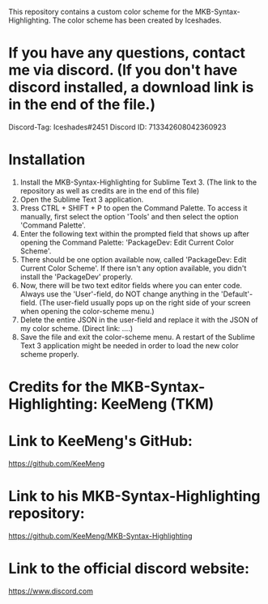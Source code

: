  This repository contains a custom color scheme for the MKB-Syntax-Highlighting. 
 The color scheme has been created by Iceshades.



# If you have any questions, contact me via discord. (If you don't have discord installed, a download link is in the end of the file.)
 Discord-Tag: Iceshades#2451
 Discord ID: 713342608042360923



# Installation
 1. Install the MKB-Syntax-Highlighting for Sublime Text 3. (The link to the repository as well as credits are in the end of this file)
 2. Open the Sublime Text 3 application.
 3. Press CTRL + SHIFT + P to open the Command Palette. To access it manually, first select the option 'Tools' and then select the option 'Command Palette'.
 4. Enter the following text within the prompted field that shows up after opening the Command Palette: 'PackageDev: Edit Current Color Scheme'.
 5. There should be one option available now, called 'PackageDev: Edit Current Color Scheme'. If there isn't any option available, you didn't install the 'PackageDev' properly.
 6. Now, there will be two text editor fields where you can enter code. Always use the 'User'-field, do NOT change anything in the 'Default'-field. (The user-field usually pops up on the right side of your screen when opening the color-scheme menu.)
 7. Delete the entire JSON in the user-field and replace it with the JSON of my color scheme. (Direct link: ....)
 8. Save the file and exit the color-scheme menu. A restart of the Sublime Text 3 application might be needed in order to load the new color scheme properly.






# Credits for the MKB-Syntax-Highlighting: KeeMeng (TKM)

# Link to KeeMeng's GitHub:
 https://github.com/KeeMeng

# Link to his MKB-Syntax-Highlighting repository:
 https://github.com/KeeMeng/MKB-Syntax-Highlighting

# Link to the official discord website:
 https://www.discord.com





